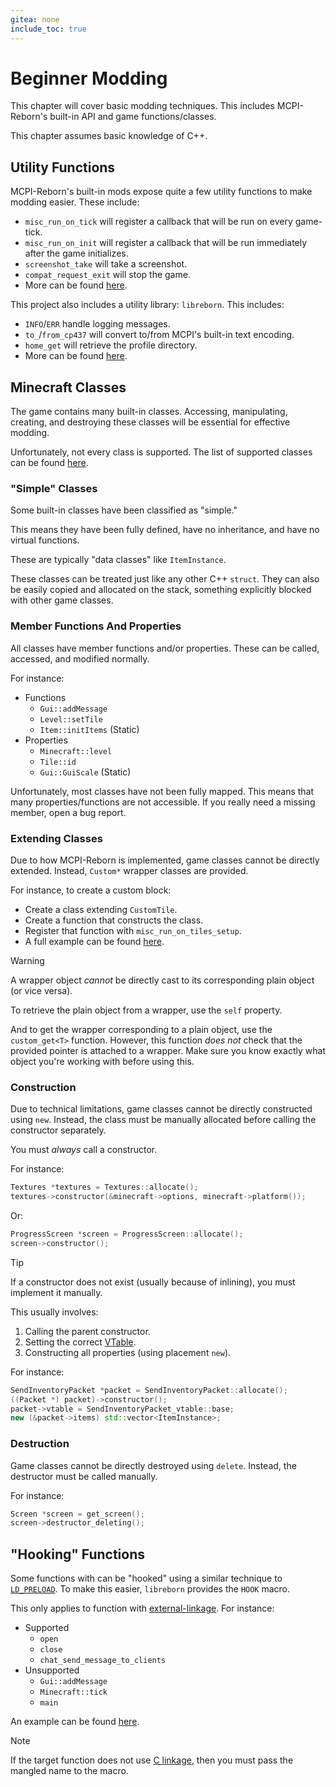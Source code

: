 ```yaml
---
gitea: none
include_toc: true
---
```


# Beginner Modding
This chapter will cover basic modding techniques.
This includes MCPI-Reborn's built-in API and game functions/classes.

This chapter assumes basic knowledge of C++.

## Utility Functions
MCPI-Reborn's built-in mods expose quite a few utility functions to make modding easier. These include:
* `misc_run_on_tick` will register a callback that will be run on every game-tick.
* `misc_run_on_init` will register a callback that will be run immediately after the game initializes.
* `screenshot_take` will take a screenshot.
* `compat_request_exit` will stop the game.
* More can be found [here](../../mods/include).

This project also includes a utility library: `libreborn`. This includes:
* `INFO`/`ERR` handle logging messages.
* `to_`/`from_cp437` will convert to/from MCPI's built-in text encoding.
* `home_get` will retrieve the profile directory.
* More can be found [here](../../libreborn/include).

## Minecraft Classes
The game contains many built-in classes.
Accessing, manipulating, creating, and destroying these classes will be essential for effective modding.

Unfortunately, not every class is supported. The list of supported classes can be found [here](../../symbols/src).

### "Simple" Classes
Some built-in classes have been classified as "simple."

This means they have been fully defined, have no inheritance, and have no virtual functions.

These are typically "data classes" like `ItemInstance`.

These classes can be treated just like any other C++ `struct`.
They can also be easily copied and allocated on the stack, something explicitly blocked with other game classes.

### Member Functions And Properties
All classes have member functions and/or properties. These can be called, accessed, and modified normally.

For instance:
* Functions
  * `Gui::addMessage`
  * `Level::setTile`
  * `Item::initItems` (Static)
* Properties
  * `Minecraft::level`
  * `Tile::id`
  * `Gui::GuiScale` (Static)

Unfortunately, most classes have not been fully mapped. This means that many properties/functions are not accessible.
If you really need a missing member, open a bug report.

### Extending Classes
Due to how MCPI-Reborn is implemented, game classes cannot be directly extended.
Instead, `Custom*` wrapper classes are provided.

For instance, to create a custom block:
* Create a class extending `CustomTile`.
* Create a function that constructs the class.
* Register that function with `misc_run_on_tiles_setup`.
* A full example can be found [here](../../example-mods/custom-block/src/custom-block.cpp).

> [!WARNING]
> A wrapper object *cannot* be directly cast to its corresponding plain object (or vice versa).

To retrieve the plain object from a wrapper, use the `self` property.

And to get the wrapper corresponding to a plain object, use the `custom_get<T>` function.
However, this function *does not* check that the provided pointer is attached to a wrapper.
Make sure you know exactly what object you're working with before using this.

### Construction
Due to technical limitations, game classes cannot be directly constructed using `new`.
Instead, the class must be manually allocated before calling the constructor separately.

You must *always* call a constructor.

For instance:
```c++
Textures *textures = Textures::allocate();
textures->constructor(&minecraft->options, minecraft->platform());
```

Or:
```c++
ProgressScreen *screen = ProgressScreen::allocate();
screen->constructor();
```

> [!TIP]
> If a constructor does not exist (usually because of inlining), you must implement it manually.
>
> This usually involves:
> 1. Calling the parent constructor.
> 2. Setting the correct [VTable](https://en.wikipedia.org/wiki/Virtual_method_table?useskin=vector).
> 3. Constructing all properties (using placement `new`).
>
> For instance:
> ```c++
> SendInventoryPacket *packet = SendInventoryPacket::allocate();
> ((Packet *) packet)->constructor();
> packet->vtable = SendInventoryPacket_vtable::base;
> new (&packet->items) std::vector<ItemInstance>;
> ```

### Destruction
Game classes cannot be directly destroyed using `delete`.
Instead, the destructor must be called manually.

For instance:
```c++
Screen *screen = get_screen();
screen->destructor_deleting();
```

## "Hooking" Functions
Some functions with can be "hooked" using a similar technique to [`LD_PRELOAD`](https://tbrindus.ca/correct-ld-preload-hooking-libc/).
To make this easier, `libreborn` provides the `HOOK` macro.

This only applies to function with [external-linkage](https://learn.microsoft.com/en-us/cpp/cpp/program-and-linkage-cpp?view=msvc-170#external-vs-internal-linkage). For instance:
* Supported
  * `open`
  * `close`
  * `chat_send_message_to_clients`
* Unsupported
  * `Gui::addMessage`
  * `Minecraft::tick`
  * `main`

An example can be found [here](../../example-mods/chat-commands/src/chat-commands.cpp).

> [!NOTE]
> If the target function does not use [C linkage](https://en.cppreference.com/w/cpp/language/language_linkage),
> then you must pass the mangled name to the macro.